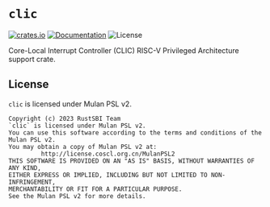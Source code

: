 # `clic`

[![crates.io](https://img.shields.io/crates/v/clic.svg)](https://crates.io/crates/clic)
[![Documentation](https://docs.rs/clic/badge.svg)](https://docs.rs/clic)
![License](https://img.shields.io/crates/l/clic.svg)

Core-Local Interrupt Controller (CLIC) RISC-V Privileged Architecture support crate.

## License

`clic` is licensed under Mulan PSL v2.

```
Copyright (c) 2023 RustSBI Team
`clic` is licensed under Mulan PSL v2.
You can use this software according to the terms and conditions of the Mulan PSL v2.
You may obtain a copy of Mulan PSL v2 at:
         http://license.coscl.org.cn/MulanPSL2
THIS SOFTWARE IS PROVIDED ON AN "AS IS" BASIS, WITHOUT WARRANTIES OF ANY KIND,
EITHER EXPRESS OR IMPLIED, INCLUDING BUT NOT LIMITED TO NON-INFRINGEMENT,
MERCHANTABILITY OR FIT FOR A PARTICULAR PURPOSE.
See the Mulan PSL v2 for more details.
```
